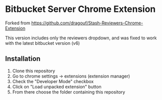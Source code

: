 # Bitbucket Server Chrome Extension

Forked from https://github.com/dragouf/Stash-Reviewers-Chrome-Extension

This version includes only the reviewers dropdown, and was fixed to work with the latest bitbucket version (v6)

## Installation
1. Clone this repository
1. Go to chrome settings -> extensions (extension manager)
1. Check the "Developer Mode" checkbox
1. Click on "Load unpacked extension" button
1. From there choose the folder containing this repository